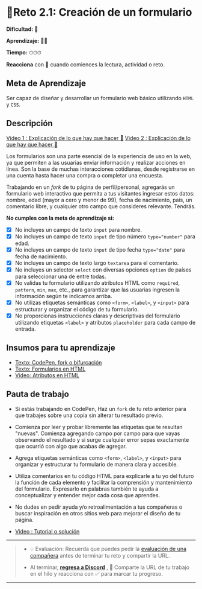 # 🔹Reto 2.1: Creación de un formulario

**Dificultad:** 🌻

**Aprendizaje:** 🍯🍯

**Tiempo:** ⏱⏱⏱

**Reacciona** con 👀 cuando comiences la lectura, actividad o reto.

## Meta de Aprendizaje

Ser capaz de diseñar y desarrollar un formulario web básico utilizando `HTML` y `CSS`.

## Descripción

[Video 1 : Explicación de lo que hay que hacer 🌟](https://www.loom.com/share/cf7505b757434c66b1075c38266aa2ea)
[Video 2 : Explicación de lo que hay que hacer 🌟](https://www.loom.com/share/456e24aac9824895828c1c0a426d4722)

Los formularios son una parte esencial de la experiencia de uso en la web, ya que permiten a las usuarias enviar información y realizar acciones en línea. Son la base de muchas interacciones cotidianas, desde registrarse en una cuenta hasta hacer una compra o completar una encuesta.

Trabajando en un _fork_ de tu página de perfil/personal, agregarás un formulario web interactivo que permita a tus visitantes ingresar estos datos: nombre, edad (mayor a cero y menor de 99), fecha de nacimiento, país, un comentario libre, y cualquier otro campo que consideres relevante. Tendrás.

**No cumples con la meta de aprendizaje si:**

- [x] No incluyes un campo de texto `input` para nombre.
- [x] No incluyes un campo de texto `input` de tipo número `type="number"` para edad.
- [x] No incluyes un campo de texto `input` de tipo fecha `type="date"` para fecha de nacimiento.
- [x] No incluyes un campo de texto largo `textarea` para el comentario.
- [x] No incluyes un selector `select` con diversas opciones `option` de países para seleccionar una de entre todas.
- [x] No validas tu formulario utilizando atributos HTML como `required`, `pattern`, `min`, `max`, etc., para garantizar que las usuarias ingresen la información según te indicamos arriba.
- [x] No utilizas etiquetas semánticas como `<form>`, `<label>`, y `<input>` para estructurar y organizar el código de tu formulario.
- [x] No proporcionas instrucciones claras y descriptivas del formulario utilizando etiquetas `<label>` y atributos `placeholder` para cada campo de entrada.

## Insumos para tu aprendizaje

- [Texto: CodePen, fork o bifurcación](https://laboratoria1.gitbook.io/codigom/curriculum_dev/topics/editors_codepen_fork)
- [Texto: Formularios en HTML](https://laboratoria1.gitbook.io/codigom/desarrollo-web/topicos/html_forms)
- [Video: Atributos en HTML](https://youtu.be/yMX901oVtn8?si=J0SX7nqPv877CANi)

## Pauta de trabajo

- Si estás trabajando en CodePen, Haz un `fork` de tu reto anterior para que trabajes sobre una copia sin alterar tu resultado previo.

- Comienza por leer y probar libremente las etiquetas que te resultan "nuevas". Comienza agregando campo por campo para que vayas observando el resultado y si surge cualquier error sepas exactamente que ocurrió con algo que acabas de agregar.

- Agrega etiquetas semánticas como `<form>`, `<label>`, y `<input>` para organizar y estructurar tu formulario de manera clara y accesible.

- Utiliza comentarios en tu código HTML para explicarle a tu yo del futuro la función de cada elemento y facilitar la comprensión y mantenimiento del formulario. Expresarlo en palabras también te ayuda a conceptualizar y entender mejor cada cosa que aprendes.

- No dudes en pedir ayuda y/o retroalimentación a tus compañeras o buscar inspiración en otros sitios web para mejorar el diseño de tu página.

- [Video : Tutorial o solución](https://www.loom.com/share/086493cb16ac42fab7129d35a790899b)

---

> - 💡 Evaluación: Recuerda que puedes pedir la [evaluación de una compañera](../curruculum_model/lea_model_06_assessment.md) antes de terminar tu reto y compartir la URL.
>
> - Al terminar, [**regresa a Discord**](https://discord.com/channels/1209273049304666113/1214692430004359238) , 💬 Comparte la URL de tu trabajo en el hilo y reacciona con ✅ para marcar tu progreso.

---
